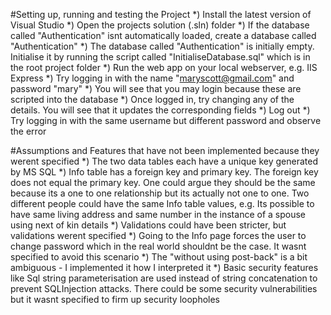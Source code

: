#Setting up, running and testing the Project
*) Install the latest version of Visual Studio
*) Open the projects solution (.sln) folder
*) If the database called "Authentication" isnt automatically loaded, create a database called "Authentication"
*) The database called "Authentication" is initially empty. Initialise it by running the script called "InitialiseDatabase.sql" which is in the root project folder
*) Run the web app on your local webserver, e.g. IIS Express
*) Try logging in with the name "maryscott@gmail.com" and password "mary"
*) You will see that you may login because these are scripted into the database
*) Once logged in, try changing any of the details. You will see that it updates the corresponding fields
*) Log out
*) Try logging in with the same username but different password and observe the error

#Assumptions and Features that have not been implemented because they werent specified
*) The two data tables each have a unique key generated by MS SQL
*) Info table has a foreign key and primary key. The foreign key does not equal the primary key. One could argue they should be the same because its a one to one relationship but its actually not one to one. Two different people could have the same Info table values, e.g. Its possible to have same living address and same number in the instance of a spouse using next of kin details
*) Validations could have been stricter, but validations werent specified
*) Going to the Info page forces the user to change password which in the real world shouldnt be the case. It wasnt specified to avoid this scenario
*) The "without using post-back" is a bit ambiguous - I implemented it how I interpreted it
*) Basic security features like Sql string parameterisation are used instead of string concatenation to prevent SQLInjection attacks. There could be some security vulnerabilities but it wasnt specified to firm up security loopholes

